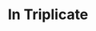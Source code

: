 ---
layout: project
permalink: /in_triplicate/
title: "In Triplicate"
created: "October 2016"
root: "/assets/01_projects/in_triplicate/"
bg-video: >
  <iframe src="https://player.vimeo.com/video/249836876" width="640" height="360" frameborder="0" webkitallowfullscreen mozallowfullscreen allowfullscreen></iframe>

description: >
  In Triplicate is a custom audio/visual instrument originally developed for the New Interfaces in Musical Expression showcase. Using a live camera and a live microphone, quick samples of sound and video can be chopped up and distorted using granular synthesis and slit-scan techniques. Photos by AV Kim, Leon Eckert, and Skye Morse-Hodgson.

performances:
  - event: "SXSW Interactive Conference"
    date: "March 2016"
    location: "Austin, Texas"
  - event: "Mixed Signals"
    date: "February 2016"
    venue: "Umbrella Factory"
    location: "NYC"
  - event: "Pataphysical February "
    date: "February 2016"
    venue: "3-Legged Dog"
    location: "NYC"
  - event: "New Interfaces for Musical Expression"
    date: "December 2015"
    venue: "The Bellhouse"
    location: "NYC"

documentation:
  - "1.jpg"
  - "2.jpg"
  - "3.jpg"
  - "4.jpg"
  - "5.jpg"
  - "6.jpg"
  - "7.jpg"
  - "8.jpg"
---